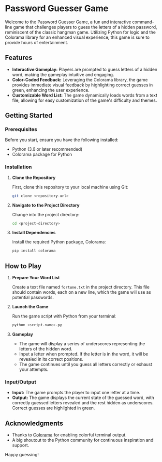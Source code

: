 # Password Guesser Game

Welcome to the Password Guesser Game, a fun and interactive command-line game that challenges players to guess the letters of a hidden password, reminiscent of the classic hangman game. Utilizing Python for logic and the Colorama library for an enhanced visual experience, this game is sure to provide hours of entertainment.

## Features

- **Interactive Gameplay:** Players are prompted to guess letters of a hidden word, making the gameplay intuitive and engaging.
- **Color-Coded Feedback:** Leveraging the Colorama library, the game provides immediate visual feedback by highlighting correct guesses in green, enhancing the user experience.
- **Customizable Word List:** The game dynamically loads words from a text file, allowing for easy customization of the game's difficulty and themes.

## Getting Started

### Prerequisites

Before you start, ensure you have the following installed:
- Python (3.6 or later recommended)
- Colorama package for Python

### Installation

1. **Clone the Repository**

    First, clone this repository to your local machine using Git:

    ```bash
    git clone <repository-url>
    ```

2. **Navigate to the Project Directory**

    Change into the project directory:

    ```bash
    cd <project-directory>
    ```

3. **Install Dependencies**

    Install the required Python package, Colorama:

    ```bash
    pip install colorama
    ```

## How to Play

1. **Prepare Your Word List**

    Create a text file named `fortune.txt` in the project directory. This file should contain words, each on a new line, which the game will use as potential passwords.

2. **Launch the Game**

    Run the game script with Python from your terminal:

    ```bash
    python <script-name>.py
    ```

3. **Gameplay**

    - The game will display a series of underscores representing the letters of the hidden word.
    - Input a letter when prompted. If the letter is in the word, it will be revealed in its correct positions.
    - The game continues until you guess all letters correctly or exhaust your attempts.

### Input/Output

- **Input:** The game prompts the player to input one letter at a time.
- **Output:** The game displays the current state of the guessed word, with correctly guessed letters revealed and the rest hidden as underscores. Correct guesses are highlighted in green.

## Acknowledgments

- Thanks to [Colorama](https://pypi.org/project/colorama/) for enabling colorful terminal output.
- A big shoutout to the Python community for continuous inspiration and support.

Happy guessing!
